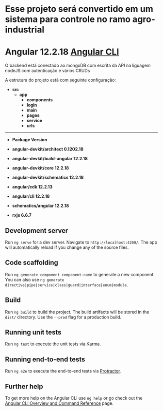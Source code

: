 # Esse projeto será convertido em um sistema para controle no ramo agro-industrial
# Angular 12.2.18 [Angular CLI](https://github.com/angular/angular-cli)
O backend está conectado ao mongoDB com escrita da API na liguagem nodeJS com autenticação e vários CRUDs

A estrutura do projeto está com seguinte configuração:
- **src**
   - **app**
        - **components**    
        - **login**
        - **main**
        - **pages**
        - **service**
        - **urls**

---------------------------------------------------------      
- **Package                         Version**

- **angular-devkit/architect       0.1202.18**
- **angular-devkit/build-angular   12.2.18**
- **angular-devkit/core            12.2.18**
- **angular-devkit/schematics      12.2.18**
- **angular/cdk                    12.2.13**
- **angular/cli                    12.2.18**
- **schematics/angular             12.2.18**
- **rxjs                            6.6.7**

## Development server

Run `ng serve` for a dev server. Navigate to `http://localhost:4200/`. The app will automatically reload if you change any of the source files.

## Code scaffolding

Run `ng generate component component-name` to generate a new component. You can also use `ng generate directive|pipe|service|class|guard|interface|enum|module`.

## Build

Run `ng build` to build the project. The build artifacts will be stored in the `dist/` directory. Use the `--prod` flag for a production build.

## Running unit tests

Run `ng test` to execute the unit tests via [Karma](https://karma-runner.github.io).

## Running end-to-end tests

Run `ng e2e` to execute the end-to-end tests via [Protractor](http://www.protractortest.org/).

## Further help

To get more help on the Angular CLI use `ng help` or go check out the [Angular CLI Overview and Command Reference](https://angular.io/cli) page.
